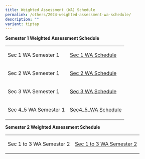 ```yaml
---
title: Weighted Assessment (WA) Schedule
permalink: /others/2024-weighted-assessment-wa-schedule/
description: ""
variant: tiptap
---
```

<p><strong>Semester 1 Weighted Assessment Schedule</strong>
</p>
<table style="minWidth: 50px">
<colgroup>
<col>
<col>
</colgroup>
<tbody>
<tr>
<td rowspan="1" colspan="1">
<p>Sec 1 WA Semester 1</p>
</td>
<td rowspan="1" colspan="1">
<p><a href="/files/2025_Sec_1_Assessment__amendment.pdf" rel="noopener nofollow" target="_blank">Sec 1 WA Schedule</a>
</p>
</td>
</tr>
<tr>
<td rowspan="1" colspan="1">
<p>Sec 2 WA Semester 1</p>
</td>
<td rowspan="1" colspan="1">
<p><a href="/files/2025_Sec_2_Assessment_amendment.pdf" rel="noopener nofollow" target="_blank">Sec 2 WA Schedule</a>
</p>
</td>
</tr>
<tr>
<td rowspan="1" colspan="1">
<p>Sec 3 WA Semester 1</p>
</td>
<td rowspan="1" colspan="1">
<p><a href="/files/WA_2025/2025_Sec_3_Assessment___website.pdf" rel="noopener nofollow" target="_blank">Sec 3 WA Schedule</a>
</p>
</td>
</tr>
<tr>
<td rowspan="1" colspan="1">
<p>Sec 4_5 WA Semester 1</p>
</td>
<td rowspan="1" colspan="1">
<p><a href="/files/2025_Sec_4_5_Assessment_amendment_term2.pdf" rel="noopener nofollow" target="_blank">Sec4_5_WA Schedule</a>
</p>
</td>
</tr>
</tbody>
</table>
<p><strong>Semester 2 Weighted Assessment Schedule</strong>
</p>
<table style="minWidth: 50px">
<colgroup>
<col>
<col>
</colgroup>
<tbody>
<tr>
<td rowspan="1" colspan="1">
<p>Sec 1 to 3 WA Semester 2</p>
</td>
<td rowspan="1" colspan="1">
<p><a href="/files/2025_Sem_2_Assessment__Term_3_.pdf" rel="noopener nofollow" target="_blank">Sec 1 to 3 WA Semester 2 </a>
</p>
</td>
</tr>
</tbody>
</table>
<p></p>